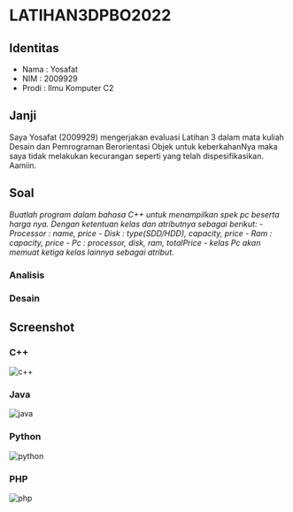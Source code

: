 # LATIHAN3DPBO2022
## Identitas
- Nama : Yosafat
- NIM  : 2009929
- Prodi : Ilmu Komputer C2

## Janji
Saya Yosafat (2009929) mengerjakan evaluasi Latihan 3 dalam mata kuliah Desain dan Pemrograman Berorientasi Objek untuk keberkahanNya maka saya tidak melakukan kecurangan seperti yang telah dispesifikasikan. Aamiin.

## Soal
_Buatlah program dalam bahasa C++ untuk menampilkan spek pc beserta harga nya. Dengan ketentuan kelas dan atributnya sebagai berikut:_
_- Processor : name, price_
_- Disk : type(SDD/HDD), capacity, price_
_- Ram : capacity, price_
_- Pc : processor, disk, ram, totalPrice_
_- kelas Pc akan memuat ketiga kelas lainnya sebagai atribut._

### Analisis


### Desain


## Screenshot

### C++
![c++](https://user-images.githubusercontent.com/77567907/155461784-7f5c5dc4-5be1-42e2-9b7a-cef3b5449343.jpg)

### Java
![java](https://user-images.githubusercontent.com/77567907/155461789-a15246a6-7838-4ad6-8bff-449acb0a4a62.jpg)

### Python
![python](https://user-images.githubusercontent.com/77567907/155461794-907633bd-908b-4bd7-af20-7176c21757db.jpg)

### PHP
![php](https://user-images.githubusercontent.com/77567907/155461791-f9bb45a8-3395-4489-bb81-2f2206d3d93a.jpg)
